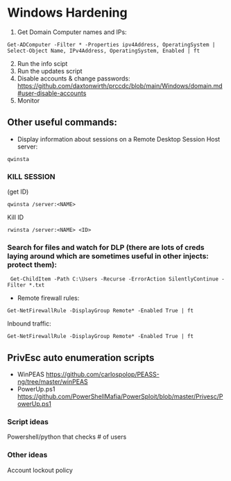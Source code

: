 # Windows Hardening

1. Get Domain Computer names and IPs: 
```
Get-ADComputer -Filter * -Properties ipv4Address, OperatingSystem | Select-Object Name, IPv4Address, OperatingSystem, Enabled | ft
```
2. Run the info scipt
3. Run the updates script
4. Disable accounts & change passwords:
https://github.com/daxtonwirth/prccdc/blob/main/Windows/domain.md#user-disable-accounts
5. Monitor
  
## Other useful commands:
* Display information about sessions on a Remote Desktop Session Host server:
```
qwinsta
```
### KILL SESSION 
(get ID)
```
qwinsta /server:<NAME>
```
Kill ID
```
rwinsta /server:<NAME> <ID>
```
### Search for files and watch for DLP (there are lots of creds laying around which are sometimes useful in other injects: protect them):
```
 Get-ChildItem -Path C:\Users -Recurse -ErrorAction SilentlyContinue -Filter *.txt
```
* Remote firewall rules:
```
Get-NetFirewallRule -DisplayGroup Remote* -Enabled True | ft
```
Inbound traffic:
```
Get-NetFirewallRule -DisplayGroup Remote* -Enabled True | ft
```  


## PrivEsc auto enumeration scripts
* WinPEAS
https://github.com/carlospolop/PEASS-ng/tree/master/winPEAS
* PowerUp.ps1
https://github.com/PowerShellMafia/PowerSploit/blob/master/Privesc/PowerUp.ps1

### Script ideas
Powershell/python that checks # of users

### Other ideas
Account lockout policy
